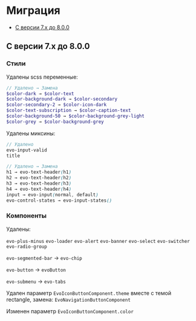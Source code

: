 # Миграция

- [С версии 7.x до 8.0.0](#from-7x-to-800)

## <a name="from-7x-to-800"></a> С версии 7.x до 8.0.0

### Стили

Удалены scss переменные:

```scss
// Удалено → Замена
$color-dark → $color-text
$color-background-dark → $color-secondary
$color-secondary-2 → $color-icon-dark
$color-text-subscription → $color-caption-text
$color-background-50 → $color-background-grey-light
$color-grey → $color-background-grey
```

Удалены миксины:

```scss
// Удалено
evo-input-valid
title

// Удалено → Замена
h1 → evo-text-header(h1)
h2 → evo-text-header(h2)
h3 → evo-text-header(h3)
h4 → evo-text-header(h4)
input → evo-input(normal, default)
evo-control-states → evo-input-states()
```

### Компоненты

Удалены:

`evo-plus-minus`
`evo-loader`
`evo-alert`
`evo-banner`
`evo-select`
`evo-switcher`
`evo-radio-group`

`evo-segmented-bar` → `evo-chip`

`evo-button` → `evoButton`

`evo-submenu` → `evo-tabs`

Удален параметр `EvoIconButtonComponent.theme` вместе с темой rectangle, замена: `EvoNavigationButtonComponent`

Изменен параметр `EvoIconButtonComponent.color`

